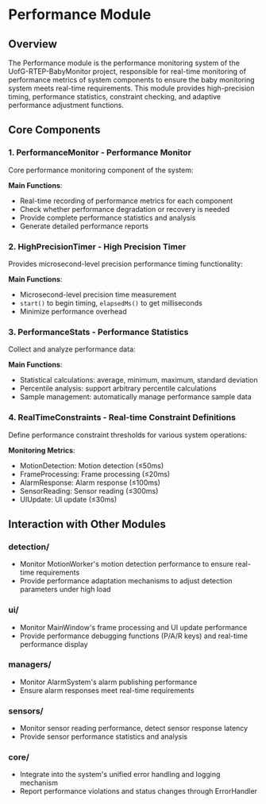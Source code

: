 # Performance Module

## Overview

The Performance module is the performance monitoring system of the UofG-RTEP-BabyMonitor project, responsible for real-time monitoring of performance metrics of system components to ensure the baby monitoring system meets real-time requirements. This module provides high-precision timing, performance statistics, constraint checking, and adaptive performance adjustment functions.

## Core Components

### 1. PerformanceMonitor - Performance Monitor

Core performance monitoring component of the system:

**Main Functions**:
- Real-time recording of performance metrics for each component
- Check whether performance degradation or recovery is needed
- Provide complete performance statistics and analysis
- Generate detailed performance reports

### 2. HighPrecisionTimer - High Precision Timer

Provides microsecond-level precision performance timing functionality:

**Main Functions**:
- Microsecond-level precision time measurement
- `start()` to begin timing, `elapsedMs()` to get milliseconds
- Minimize performance overhead

### 3. PerformanceStats - Performance Statistics

Collect and analyze performance data:

**Main Functions**:
- Statistical calculations: average, minimum, maximum, standard deviation
- Percentile analysis: support arbitrary percentile calculations
- Sample management: automatically manage performance sample data

### 4. RealTimeConstraints - Real-time Constraint Definitions

Define performance constraint thresholds for various system operations:

**Monitoring Metrics**:
- MotionDetection: Motion detection (≤50ms)
- FrameProcessing: Frame processing (≤20ms)
- AlarmResponse: Alarm response (≤100ms)
- SensorReading: Sensor reading (≤300ms)
- UIUpdate: UI update (≤30ms)

## Interaction with Other Modules

### detection/
- Monitor MotionWorker's motion detection performance to ensure real-time requirements
- Provide performance adaptation mechanisms to adjust detection parameters under high load

### ui/
- Monitor MainWindow's frame processing and UI update performance
- Provide performance debugging functions (P/A/R keys) and real-time performance display

### managers/
- Monitor AlarmSystem's alarm publishing performance
- Ensure alarm responses meet real-time requirements

### sensors/
- Monitor sensor reading performance, detect sensor response latency
- Provide sensor performance statistics and analysis

### core/
- Integrate into the system's unified error handling and logging mechanism
- Report performance violations and status changes through ErrorHandler





